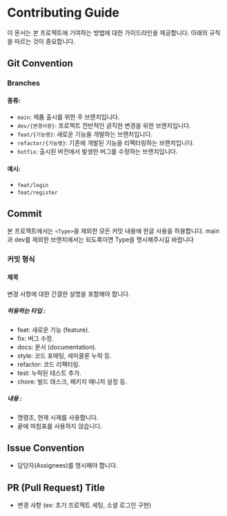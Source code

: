 # Contributing Guide

이 문서는 본 프로젝트에 기여하는 방법에 대한 가이드라인을 제공합니다. 아래의 규칙을 따르는 것이 중요합니다.

## Git Convention

### Branches

#### 종류:

- `main`: 제품 출시를 위한 주 브랜치입니다.
- `dev/{변경사항}`: 프로젝트 전반적인 굵직한 변경을 위한 브랜치입니다.
- `feat/{기능명}`: 새로운 기능을 개발하는 브랜치입니다.
- `refactor/{기능명}`: 기존에 개발된 기능을 리팩터링하는 브랜치입니다.
- `hotfix`: 출시된 버전에서 발생한 버그를 수정하는 브랜치입니다.

#### 예시:

- `feat/login`
- `feat/register`

## Commit

본 프로젝트에서는 `<Type>`을 제외한 모든 커밋 내용에 한글 사용을 허용합니다.
main과 dev를 제외한 브랜치에서는 되도록이면 Type을 명시해주시길 바랍니다

### 커밋 형식

#### 제목
변경 사항에 대한 간결한 설명을 포함해야 합니다.

##### 허용하는 타입 <type>:
- feat: 새로운 기능 (feature).
- fix: 버그 수정.
- docs: 문서 (documentation).
- style: 코드 포매팅, 세미콜론 누락 등.
- refactor: 코드 리팩터링.
- test: 누락된 테스트 추가.
- chore: 빌드 태스크, 패키지 매니저 설정 등.

##### 내용 <subject>:
- 명령조, 현재 시제를 사용합니다.
- 끝에 마침표를 사용하지 않습니다.

## Issue Convention

- 담당자(Assignees)를 명시해야 합니다.

## PR (Pull Request) Title

- 변경 사항 (ex: 초기 프로젝트 세팅, 소셜 로그인 구현)
